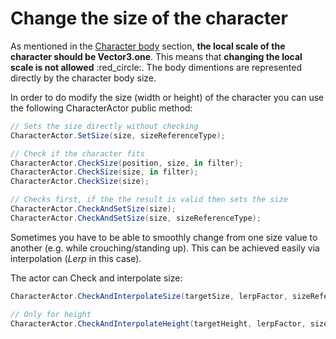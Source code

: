 # Change the size of the character

As mentioned in the [Character body](../../fundamentals/untitled/characterbody.md#scale) section, **the local scale of the character should be Vector3.one**. This means that **changing the local scale is not allowed** :red\_circle:. The body dimentions are represented directly by the character body size.&#x20;

In order to do modify the size (width or height) of the character you can use the following CharacterActor public method:

```csharp
// Sets the size directly without checking
CharacterActor.SetSize(size, sizeReferenceType);

// Check if the character fits
CharacterActor.CheckSize(position, size, in filter);
CharacterActor.CheckSize(size, in filter);
CharacterActor.CheckSize(size);

// Checks first, if the the result is valid then sets the size
CharacterActor.CheckAndSetSize(size);
CharacterActor.CheckAndSetSize(size, sizeReferenceType);
```

Sometimes you have to be able to smoothly change from one size value to another (e.g. while crouching/standing up). This can be achieved easily via interpolation (_Lerp_ in this case).

The actor can Check and interpolate size:

```csharp
CharacterActor.CheckAndInterpolateSize(targetSize, lerpFactor, sizeReferenceType);

// Only for height
CharacterActor.CheckAndInterpolateHeight(targetHeight, lerpFactor, sizeReferenceType);
```
